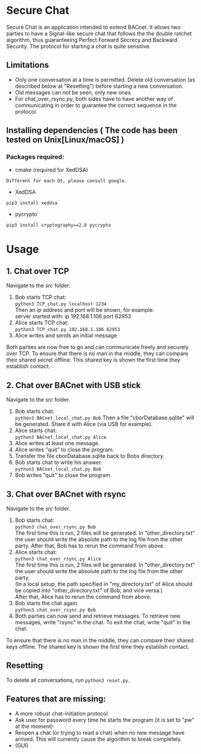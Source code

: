 
# Secure Chat

Secure Chat is an application intended to extend BACnet. It allows two parties to have a Signal-like secure chat that follows the the double ratchet algorithm,
thus guaranteeing Perfect Forward Secrecy and Backward Security. The protocol for starting a chat is quite sensitive.

## Limitations
- Only one conversation at a time is permitted. Delete old conversation (as described below at "Resetting") before starting a new conversation.
- Old messages can not be seen, only new ones.
- For chat\_over\_rsync.py, both sides have to have another way of communicating in order to guarantee the correct sequence in the protocol.

## Installing dependencies ( The code has been tested on Unix[Linux/macOS] )
### Packages required:
- cmake (required for XedDSA)
```
Different for each OS, please consult google.
```
- XedDSA
```
pip3 install xeddsa
```
- pycrypto
```
pip3 install cryptography==2.8 pycrypto
```

# Usage
## 1. Chat over TCP
Navigate to the _src_ folder.  
1. Bob starts TCP chat:  
```python3 TCP_chat.py localhost 1234```  
Then an ip address and port will be shown, for example:  
server started with: ip 192.168.1.106 port 62953  
2. Alice starts TCP chat:  
```python3 TCP_chat.py 192.168.1.106 62953```  
3. Alice writes and sends an initial message

Both parties are now free to go and can communicate freely and securely over TCP. To ensure that there is no man in the middle, they can compare their shared secret offline. This shared key is shown the first time they establish contact.


## 2. Chat over BACnet with USB stick
Navigate to the _src_ folder.
1. Bob starts chat:  
```python3 BACnet_local_chat.py Bob```
Then a file "cborDatabase.sqlite" will be generated. Share it with Alice (via USB for example).  
2. Alice starts chat:  
```python3 BACnet_local_chat.py Alice```  
3. Alice writes at least one message.   
4. Alice writes "quit" to close the program.  
5. Transfer the file cborDatabase.sqlite back to Bobs directory.  
6. Bob starts chat to write his answer:  
```python3 BACnet_local_chat.py Bob```  
7. Bob writes "quit" to close the program.  

## 3. Chat over BACnet with rsync
Navigate to the _src_ folder.
1. Bob starts chat:  
```python3 chat_over_rsync.py Bob```  
The first time this is run, 2 files will be generated. In "other\_directory.txt" the user should write the absolute path to the log file from the other party. After that, Bob has to rerun the command from above.  
2. Alice starts chat:  
```python3 chat_over_rsync.py Alice```  
The first time this is run, 2 files will be generated. In "other\_directory.txt" the user should write the absolute path to the log file from the other party.  
(In a local setup, the path specified in "my\_directory.txt" of Alice should be copied into "other\_directory.txt" of Bob, and vice versa.)  
After that, Alice has to rerun the command from above.
3. Bob starts the chat again:  
```python3 chat_over_rsync.py Bob```  
4. Both parties can now send and retrieve messages. To retrieve new messages, write "rsync" in the chat. To exit the chat, write "quit" in the chat.

To ensure that there is no man in the middle, they can compare their shared keys offline. The shared key is shown the first time they establish contact.

## Resetting
To delete all conversations, run ```python3 reset.py```.


## Features that are missing:
- A more robust chat-initiation protocol
- Ask user for password every time he starts the program (it is set to "pw" at the moment)
- Reopen a chat (or trying to read a chat) when no new message have arrived. This will currently cause the algorithm to break completely.
- (GUI)
